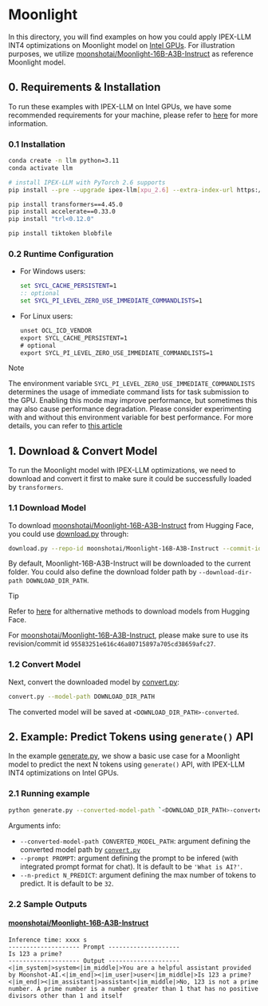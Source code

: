 # Moonlight

In this directory, you will find examples on how you could apply IPEX-LLM INT4 optimizations on Moonlight model on [Intel GPUs](../../../README.md). For illustration purposes, we utilize [moonshotai/Moonlight-16B-A3B-Instruct](https://huggingface.co/moonshotai/Moonlight-16B-A3B-Instruct) as reference Moonlight model.

## 0. Requirements & Installation

To run these examples with IPEX-LLM on Intel GPUs, we have some recommended requirements for your machine, please refer to [here](../../../README.md#requirements) for more information.

### 0.1 Installation

```bash
conda create -n llm python=3.11
conda activate llm

# install IPEX-LLM with PyTorch 2.6 supports
pip install --pre --upgrade ipex-llm[xpu_2.6] --extra-index-url https://download.pytorch.org/whl/xpu

pip install transformers==4.45.0
pip install accelerate==0.33.0
pip install "trl<0.12.0" 

pip install tiktoken blobfile
```

### 0.2 Runtime Configuration

- For Windows users:
  ```cmd
  set SYCL_CACHE_PERSISTENT=1
  :: optional
  set SYCL_PI_LEVEL_ZERO_USE_IMMEDIATE_COMMANDLISTS=1
  ``` 

- For Linux users:
  ```cmd
  unset OCL_ICD_VENDOR
  export SYCL_CACHE_PERSISTENT=1
  # optional
  export SYCL_PI_LEVEL_ZERO_USE_IMMEDIATE_COMMANDLISTS=1
  ``` 

> [!NOTE]
> The environment variable `SYCL_PI_LEVEL_ZERO_USE_IMMEDIATE_COMMANDLISTS` determines the usage of immediate command lists for task submission to the GPU. Enabling this mode may improve performance, but sometimes this may also cause performance degradation. Please consider experimenting with and without this environment variable for best performance. For more details, you can refer to [this article](https://www.intel.com/content/www/us/en/developer/articles/guide/level-zero-immediate-command-lists.html)

## 1. Download & Convert Model

To run the Moonlight model with IPEX-LLM optimizations, we need to download and convert it first to make sure it could be successfully loaded by `transformers`.

### 1.1 Download Model

To download [moonshotai/Moonlight-16B-A3B-Instruct](https://huggingface.co/moonshotai/Moonlight-16B-A3B-Instruct) from Hugging Face, you could use [download.py](./download.py) through:

```bash
download.py --repo-id moonshotai/Moonlight-16B-A3B-Instruct --commit-id 95583251e616c46a80715897a705cd38659afc27 
```

By default, Moonlight-16B-A3B-Instruct will be downloaded to the current folder. You could also define the download folder path by `--download-dir-path DOWNLOAD_DIR_PATH`.

> [!TIP]
> Refer to [here](https://huggingface.co/docs/hub/en/models-downloading) for althernative methods to download models from Hugging Face.
>
> For [moonshotai/Moonlight-16B-A3B-Instruct](https://huggingface.co/moonshotai/Moonlight-16B-A3B-Instruct), please make sure to use its revision/commit id `95583251e616c46a80715897a705cd38659afc27`.

### 1.2 Convert Model

Next, convert the downloaded model by [convert.py](./convert.py):

```bash
convert.py --model-path DOWNLOAD_DIR_PATH
```

The converted model will be saved at `<DOWNLOAD_DIR_PATH>-converted`.

## 2. Example: Predict Tokens using `generate()` API

In the example [generate.py](./generate.py), we show a basic use case for a Moonlight model to predict the next N tokens using `generate()` API, with IPEX-LLM INT4 optimizations on Intel GPUs.

### 2.1 Running example

```bash
python generate.py --converted-model-path `<DOWNLOAD_DIR_PATH>-converted` --prompt PROMPT --n-predict N_PREDICT
```

Arguments info:
- `--converted-model-path CONVERTED_MODEL_PATH`: argument defining the converted model path by [`convert.py`](./convert.py)
- `--prompt PROMPT`: argument defining the prompt to be infered (with integrated prompt format for chat). It is default to be `'What is AI?'`.
- `--n-predict N_PREDICT`: argument defining the max number of tokens to predict. It is default to be `32`.

### 2.2 Sample Outputs

#### [moonshotai/Moonlight-16B-A3B-Instruct](https://huggingface.co/moonshotai/Moonlight-16B-A3B-Instruct)

```log
Inference time: xxxx s
-------------------- Prompt --------------------
Is 123 a prime?
-------------------- Output --------------------
<|im_system|>system<|im_middle|>You are a helpful assistant provided by Moonshot-AI.<|im_end|><|im_user|>user<|im_middle|>Is 123 a prime?<|im_end|><|im_assistant|>assistant<|im_middle|>No, 123 is not a prime number. A prime number is a number greater than 1 that has no positive divisors other than 1 and itself
```
